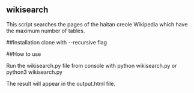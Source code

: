 ## wikisearch

This script searches the pages of the haitan creole Wikipedia which have the maximum number of tables.

##Installation
clone with --recursive flag

##How to use

Run the wikisearch.py file from console with python wikisearch.py or python3 wikisearch.py

The result will appear in the output.html file.
